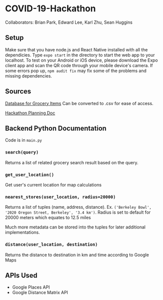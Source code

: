 # COVID-19-Hackathon

Collaborators: Brian Park, Edward Lee, Karl Zhu, Sean Huggins

## Setup
Make sure that you have node.js and React Native installed with all the dependicies. 
Type `expo start` in the directory to start the web app to your localhost. To test on your Android or iOS device, please download the Expo client app and scan the QR code through your mobile device's camera. If some errors pop up, `npm audit fix` may fix some of the problems and missing dependencies. 

## Sources
[Database for Grocery Items](https://www.grocery.com/open-grocery-database-project/)
  Can be converted to .csv for ease of access.

[Hackathon Planning Doc](https://docs.google.com/document/d/1e6Xwyi31BSoAuGifOYtR2KkSthuRyubizb3SOB0wPOI/edit)

## Backend Python Documentation
Code is in `main.py`

### `search(query)`
Returns a list of related grocery search result based on the query.

### `get_user_location()`
Get user's current location for map calculations

### `nearest_stores(user_location, radius=20000)`
Returns a list of tuples (name, address, distance). Ex. `('Berkeley Bowl', '2020 Oregon Street, Berkeley', '3.4 km')`. Radius is set to default for 20000 meters which equates to 12.5 miles

Much more metadata can be stored into the tuples for later additional implementations.

### `distance(user_location, destination)`
Returns the distance to destination in km and time according to Google Maps

## APIs Used
* Google Places API
* Google Distance Matrix API
